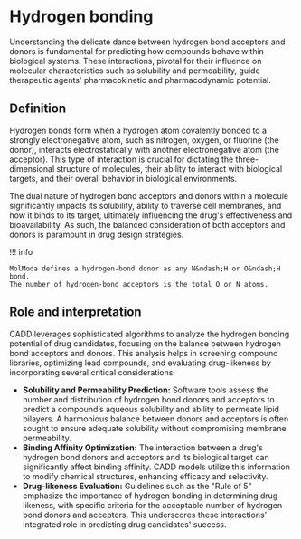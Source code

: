 # Hydrogen bonding

Understanding the delicate dance between hydrogen bond acceptors and donors is fundamental for predicting how compounds behave within biological systems.
These interactions, pivotal for their influence on molecular characteristics such as solubility and permeability, guide therapeutic agents' pharmacokinetic and pharmacodynamic potential.

## Definition

Hydrogen bonds form when a hydrogen atom covalently bonded to a strongly electronegative atom, such as nitrogen, oxygen, or fluorine (the donor), interacts electrostatically with another electronegative atom (the acceptor).
This type of interaction is crucial for dictating the three-dimensional structure of molecules, their ability to interact with biological targets, and their overall behavior in biological environments.

The dual nature of hydrogen bond acceptors and donors within a molecule significantly impacts its solubility, ability to traverse cell membranes, and how it binds to its target, ultimately influencing the drug's effectiveness and bioavailability.
As such, the balanced consideration of both acceptors and donors is paramount in drug design strategies.

!!! info

    MolModa defines a hydrogen-bond donor as any N&ndash;H or O&ndash;H bond.
    The number of hydrogen-bond acceptors is the total O or N atoms.

## Role and interpretation

CADD leverages sophisticated algorithms to analyze the hydrogen bonding potential of drug candidates, focusing on the balance between hydrogen bond acceptors and donors.
This analysis helps in screening compound libraries, optimizing lead compounds, and evaluating drug-likeness by incorporating several critical considerations:

-   **Solubility and Permeability Prediction:** Software tools assess the number and distribution of hydrogen bond donors and acceptors to predict a compound’s aqueous solubility and ability to permeate lipid bilayers.
    A harmonious balance between donors and acceptors is often sought to ensure adequate solubility without compromising membrane permeability.
-   **Binding Affinity Optimization:** The interaction between a drug's hydrogen bond donors and acceptors and its biological target can significantly affect binding affinity.
    CADD models utilize this information to modify chemical structures, enhancing efficacy and selectivity.
-   **Drug-likeness Evaluation:** Guidelines such as the "Rule of 5" emphasize the importance of hydrogen bonding in determining drug-likeness, with specific criteria for the acceptable number of hydrogen bond donors and acceptors.
    This underscores these interactions' integrated role in predicting drug candidates' success.

